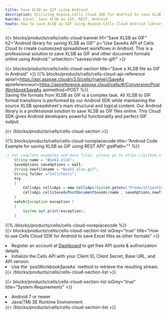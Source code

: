 ```yaml
---
title: Save XLSB as GIF using Android 
description: Utilizing Aspose.Cells Cloud SDK for Android to save XLSB format file as GIF format file. 
kwords: Excel, Save XLSB as GIF, REST, Android
howto: How to save XLSB as GIF using Aspose.Cells Cloud Android library.
---
```



{{< blocks/products/cells/cells-cloud-banner h1="Save XLSB as GIF" h2="Android library for saving XLSB as GIF" p="Use SaveAs API of Cells Cloud to create customized spreadsheet workflows in Android. This is a professional solution to save XLSB as GIF and other document formats online using Android." urlsection="saveas/xlsb-to-gif/" >}}

{{< blocks/products/cells/cells-cloud-section  title="Save a XLSB file as GIF in Android" >}}
{{% blocks/products/cells/cells-cloud-api-reference  apiurl=https://api.aspose.cloud/v3.0/cells/{name}/SaveAs  apireferenceurl=https://apireference.aspose.cloud/cells/#/Conversion/PostWorkbookSaveAs  apimethod=POST %}}
<br/>
Saving file formats from XLSB as GIF is a complex task. All XLSB to GIF format transitions is performed by our Android SDK while maintaining the source XLSB spreadsheet's main structural and logical content. Our Android library is a professional solution to save XLSB as GIF files online. This Cloud SDK gives Android developers powerful functionality and perfect GIF output.

{{< /blocks/products/cells/cells-cloud-section >}}

{{% blocks/products/cells/cells-cloud-noreplacecode title="Android Code Example for saving XLSB as GIF using REST API" gistPath="" %}}
  
```java
// For complete examples and data files, please go to https://github.com/aspose-cells-cloud/aspose-cells-cloud-android/
    String name = "Book1.xlsb";
    SaveOptions saveOptions = null;
    String newfilename = "Book1_xlsx.gif";
    String folder ="CellsTests";
    try
    {
        CellsApi cellsApi = new CellsApi(System.getenv("ProductClientId"), System.getenv("ProductClientSecret"));
        cellsApi.cellsSaveAsPostDocumentSaveAs(name , saveOptions,newfilename,false,false,folder,null,null,null,true);                       
    }
    catch(Exception exception )
    {
        System.out.print(exception);
    }
```
  
{{% /blocks/products/cells/cells-cloud-noreplacecode  %}}
<br/>
{{< blocks/products/cells/cells-cloud-section-list isGrey="true"  title="How to use Cells Cloud SDK for Android to save Excel files as other formats" >}}
<li>Register an account at <a href="https://dashboard.aspose.cloud/">Dashboard</a> to get free API quota & authorization details</li>
<li>Initialize the Cells API with your Client ID, Client Secret, Base URL, and API version.</li>
<li>Use the `postWorkbookSaveAs` method to retrieve the resulting stream.</li>
{{< /blocks/products/cells/cells-cloud-section-list >}}

{{< blocks/products/cells/cells-cloud-section-list isGrey="true"  title="System Requirements" >}}
<li>Android 7 or newer</li>
<li>Java(TM) SE Runtime Environment</li>
{{< /blocks/products/cells/cells-cloud-section-list >}}
